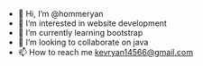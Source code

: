 - 👋 Hi, I’m @hommeryan
- 👀 I’m interested in website development
- 🌱 I’m currently learning bootstrap
- 💞️ I’m looking to collaborate on java
- 📫 How to reach me kevryan14566@gmail.com

<!---
hommeryan/hommeryan is a ✨ special ✨ repository because its `README.md` (this file) appears on your GitHub profile.
You can click the Preview link to take a look at your changes.
--->
